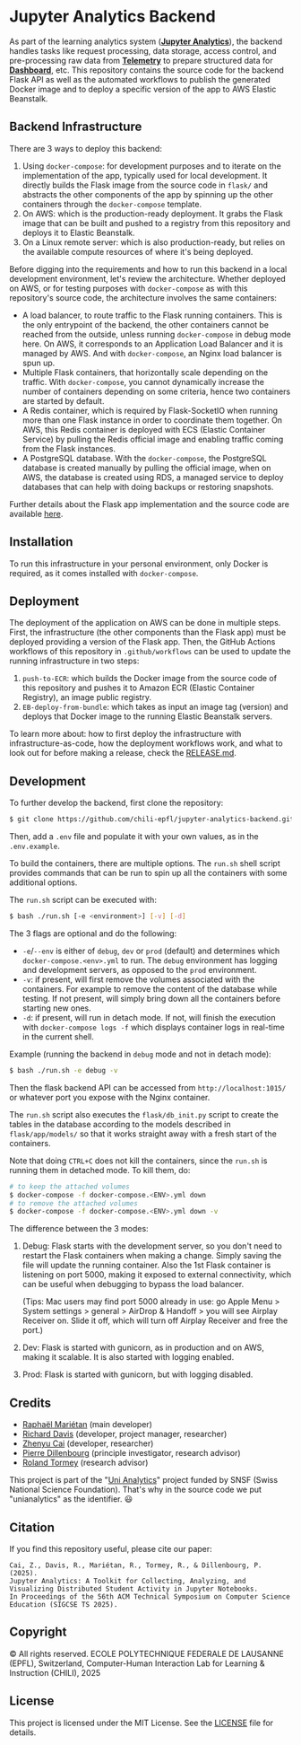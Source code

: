 # Jupyter Analytics Backend

As part of the learning analytics system ([**Jupyter Analytics**](https://github.com/chili-epfl/jupyter-analytics)), the backend handles tasks like request processing, data storage, access control, and pre-processing raw data from [**Telemetry**](https://github.com/chili-epfl/jupyter-analytics-telemetry) to prepare structured data for [**Dashboard**](https://github.com/chili-epfl/jupyter-analytics-dashboard), etc. This repository contains the source code for the backend Flask API as well as the automated workflows to publish the generated Docker image and to deploy a specific version of the app to AWS Elastic Beanstalk.

## Backend Infrastructure

There are 3 ways to deploy this backend:

1. Using `docker-compose`: for development purposes and to iterate on the implementation of the app, typically used for local development. It directly builds the Flask image from the source code in `flask/` and abstracts the other components of the app by spinning up the other containers through the `docker-compose` template.
2. On AWS: which is the production-ready deployment. It grabs the Flask image that can be built and pushed to a registry from this repository and deploys it to Elastic Beanstalk.
3. On a Linux remote server: which is also production-ready, but relies on the available compute resources of where it's being deployed.

Before digging into the requirements and how to run this backend in a local development environment, let's review the architecture. Whether deployed on AWS, or for testing purposes with `docker-compose` as with this repository's source code, the architecture involves the same containers:

- A load balancer, to route traffic to the Flask running containers. This is the only entrypoint of the backend, the other containers cannot be reached from the outside, unless running `docker-compose` in debug mode here. On AWS, it corresponds to an Application Load Balancer and it is managed by AWS. And with `docker-compose`, an Nginx load balancer is spun up.
- Multiple Flask containers, that horizontally scale depending on the traffic. With `docker-compose`, you cannot dynamically increase the number of containers depending on some criteria, hence two containers are started by default.
- A Redis container, which is required by Flask-SocketIO when running more than one Flask instance in order to coordinate them together. On AWS, this Redis container is deployed with ECS (Elastic Container Service) by pulling the Redis official image and enabling traffic coming from the Flask instances.
- A PostgreSQL database. With the `docker-compose`, the PostgreSQL database is created manually by pulling the official image, when on AWS, the database is created using RDS, a managed service to deploy databases that can help with doing backups or restoring snapshots.

Further details about the Flask app implementation and the source code are available <a href="./flask/README.md">here</a>.

## Installation

To run this infrastructure in your personal environment, only Docker is required, as it comes installed with `docker-compose`.

## Deployment

The deployment of the application on AWS can be done in multiple steps. First, the infrastructure (the other components than the Flask app) must be deployed providing a version of the Flask app. Then, the GitHub Actions workflows of this repository in `.github/workflows` can be used to update the running infrastructure in two steps:

1. `push-to-ECR`: which builds the Docker image from the source code of this repository and pushes it to Amazon ECR (Elastic Container Registry), an image public registry.
2. `EB-deploy-from-bundle`: which takes as input an image tag (version) and deploys that Docker image to the running Elastic Beanstalk servers.

To learn more about: how to first deploy the infrastructure with infrastructure-as-code, how the deployment workflows work, and what to look out for before making a release, check the <a href="./RELEASE.md">RELEASE.md</a>.

## Development

To further develop the backend, first clone the repository:

```sh
$ git clone https://github.com/chili-epfl/jupyter-analytics-backend.git
```

Then, add a `.env` file and populate it with your own values, as in the `.env.example`.

To build the containers, there are multiple options. The `run.sh` shell script provides commands that can be run to spin up all the containers with some additional options.

The `run.sh` script can be executed with:

```sh
$ bash ./run.sh [-e <environment>] [-v] [-d]
```

The 3 flags are optional and do the following:

- `-e`/`--env` is either of `debug`, `dev` or `prod` (default) and determines which `docker-compose.<env>.yml` to run. The `debug` environment has logging and development servers, as opposed to the `prod` environment.
- `-v`: if present, will first remove the volumes associated with the containers. For example to remove the content of the database while testing. If not present, will simply bring down all the containers before starting new ones.
- `-d`: if present, will run in detach mode. If not, will finish the execution with `docker-compose logs -f` which displays container logs in real-time in the current shell.

Example (running the backend in `debug` mode and not in detach mode):

```sh
$ bash ./run.sh -e debug -v
```

Then the flask backend API can be accessed from `http://localhost:1015/` or whatever port you expose with the Nginx container.

The `run.sh` script also executes the `flask/db_init.py` script to create the tables in the database according to the models described in `flask/app/models/` so that it works straight away with a fresh start of the containers.

Note that doing `CTRL+C` does not kill the containers, since the `run.sh` is running them in detached mode. To kill them, do:

```sh
# to keep the attached volumes
$ docker-compose -f docker-compose.<ENV>.yml down
# to remove the attached volumes
$ docker-compose -f docker-compose.<ENV>.yml down -v
```

The difference between the 3 modes:

1. Debug: Flask starts with the development server, so you don't need to restart the Flask containers when making a change. Simply saving the file will update the running container. Also the 1st Flask container is listening on port 5000, making it exposed to external connectivity, which can be useful when debugging to bypass the load balancer.

    (Tips: Mac users may find port 5000 already in use: go Apple Menu > System settings > general > AirDrop & Handoff > you will see Airplay Receiver on. Slide it off, which will turn off Airplay Receiver and free the port.)

2. Dev: Flask is started with gunicorn, as in production and on AWS, making it scalable. It is also started with logging enabled.

3. Prod: Flask is started with gunicorn, but with logging disabled.

## Credits

- [Raphaël Mariétan](https://github.com/Rmarieta) (main developer)
- [Richard Davis](https://github.com/richarddavis) (developer, project manager, researcher)
- [Zhenyu Cai](https://github.com/zy-cai) (developer, researcher)
- [Pierre Dillenbourg](https://scholar.google.com/citations?user=FdvKJcIAAAAJ) (principle investigator, research advisor)
- [Roland Tormey](https://scholar.google.com/citations?user=IHrqibEAAAAJ) (research advisor)

This project is part of the "[Uni Analytics](https://data.snf.ch/grants/grant/187534)" project funded by SNSF (Swiss National Science Foundation). That's why in the source code we put "unianalytics" as the identifier. 😃

## Citation

If you find this repository useful, please cite our paper:

```
Cai, Z., Davis, R., Mariétan, R., Tormey, R., & Dillenbourg, P. (2025).
Jupyter Analytics: A Toolkit for Collecting, Analyzing, and Visualizing Distributed Student Activity in Jupyter Notebooks.
In Proceedings of the 56th ACM Technical Symposium on Computer Science Education (SIGCSE TS 2025).
```

## Copyright

© All rights reserved. ECOLE POLYTECHNIQUE FEDERALE DE LAUSANNE (EPFL), Switzerland, Computer-Human Interaction Lab for Learning & Instruction (CHILI), 2025

## License

This project is licensed under the MIT License. See the [LICENSE](https://github.com/chili-epfl/jupyter-analytics-backend/blob/main/LICENSE) file for details.